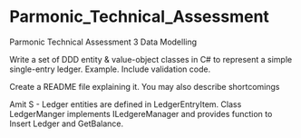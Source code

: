 # Parmonic_Technical_Assessment
Parmonic Technical Assessment
3 Data Modelling

Write a set of DDD entity & value-object classes in C# to represent a simple single-entry ledger. Example. Include validation code.

Create a README file explaining it. You may also describe shortcomings

Amit S - Ledger entities are defined in LedgerEntryItem. Class LedgerManger implements ILedgereManager and provides function to Insert Ledger and GetBalance.